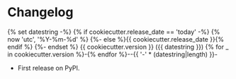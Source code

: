 # Changelog

{% set datestring -%}
{% if cookiecutter.release_date == 'today' -%}
{% now 'utc', '%Y-%m-%d' %}
{%- else %}{{ cookiecutter.release_date }}{% endif %}
{%- endset %}
{{ cookiecutter.version }} ({{ datestring }})
{% for _ in cookiecutter.version %}-{% endfor %}--{{ '-' * (datestring|length) }}-

* First release on PyPI.
